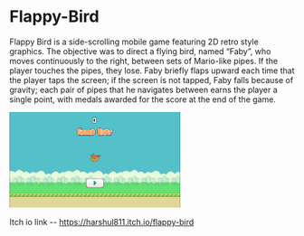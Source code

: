 # Flappy-Bird

Flappy Bird is a side-scrolling mobile game featuring 2D retro style graphics. The objective was to direct a flying bird, named “Faby”, who moves continuously to the right, between sets of Mario-like pipes. If the player touches the pipes, they lose. Faby briefly flaps upward each time that the player taps the screen; if the screen is not tapped, Faby falls because of gravity; each pair of pipes that he navigates between earns the player a single point, with medals awarded for the score at the end of the game.

<img src="https://github.com/Harshul811/Flappy-Bird/blob/main/Screenshot/img1.png" width=60%>

Itch io link -- https://harshul811.itch.io/flappy-bird
